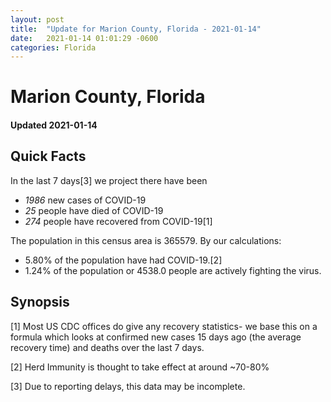 ```yaml
---
layout: post
title:  "Update for Marion County, Florida - 2021-01-14"
date:   2021-01-14 01:01:29 -0600
categories: Florida
---
```


# Marion County, Florida
#### Updated 2021-01-14

## Quick Facts

In the last 7 days[3] we project there have been
- *1986* new cases of COVID-19
- *25* people have died of COVID-19
- *274* people have recovered from COVID-19[1]

The population in this census area is 365579. By our calculations:
- 5.80% of the population have had COVID-19.[2]
- 1.24% of the population or 4538.0 people are actively fighting the virus.

## Synopsis




[1] Most US CDC offices do give any recovery statistics- we base this on a formula which looks at confirmed new cases
15 days ago (the average recovery time) and deaths over the last 7 days.

[2] Herd Immunity is thought to take effect at around ~70-80%

[3] Due to reporting delays, this data may be incomplete.
 
    